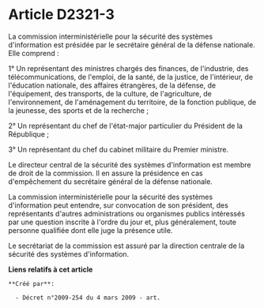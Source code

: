 # Article D2321-3

La commission interministérielle pour la sécurité des systèmes d'information est présidée par le secrétaire général de la
défense nationale. Elle comprend :

1° Un représentant des ministres chargés des finances, de l'industrie, des télécommunications, de l'emploi, de la santé, de
la justice, de l'intérieur, de l'éducation nationale, des affaires étrangères, de la défense, de l'équipement, des
transports, de la culture, de l'agriculture, de l'environnement, de l'aménagement du territoire, de la fonction publique, de
la jeunesse, des sports et de la recherche ;

2° Un représentant du chef de l'état-major particulier du Président de la République ;

3° Un représentant du chef du cabinet militaire du Premier ministre.

Le directeur central de la sécurité des systèmes d'information est membre de droit de la commission. Il en assure la
présidence en cas d'empêchement du secrétaire général de la défense nationale.

La commission interministérielle pour la sécurité des systèmes d'information peut entendre, sur convocation de son président,
des représentants d'autres administrations ou organismes publics intéressés par une question inscrite à l'ordre du jour et,
plus généralement, toute personne qualifiée dont elle juge la présence utile.

Le secrétariat de la commission est assuré par la direction centrale de la sécurité des systèmes d'information.

**Liens relatifs à cet article**

	**Créé par**:

	  - Décret n°2009-254 du 4 mars 2009 - art.

